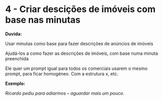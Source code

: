# 4 - Criar descições de imóveis com base nas minutas


**Duvida:**

Usar minutas como base para fazer descrições de anúncios de imóveis 

Ajudá-los a como fazer as descrições de imóveis, com base numa minuta preenchida 

Ele quer um prompt igual para todos os comerciais usarem o mesmo prompt, para ficar homogéneo. Com a estrutura x, etc.

**Exemplo:**

*Ricardo pediu para adiarmos – aguardar mais um pouco.*